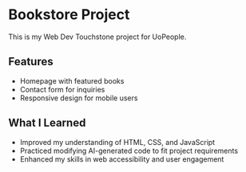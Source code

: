 # Bookstore Project
This is my Web Dev Touchstone project for UoPeople.

## Features
- Homepage with featured books
- Contact form for inquiries
- Responsive design for mobile users

## What I Learned
- Improved my understanding of HTML, CSS, and JavaScript
- Practiced modifying AI-generated code to fit project requirements
- Enhanced my skills in web accessibility and user engagement
